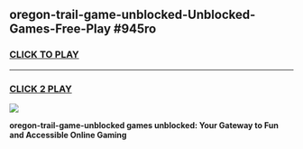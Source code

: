
## oregon-trail-game-unblocked-Unblocked-Games-Free-Play #945ro
<h3>
<a href="https://us.freeplayer.one?title=oregon-trail-game-unblocked&ref=9M">CLICK TO PLAY</a></h3>
<hr>

<h3>
<a href="https://us.freeplayer.one?title=oregon-trail-game-unblocked&ref=9M">CLICK 2 PLAY</a>
  
</h3>

<a href="https://us.freeplayer.one?title=oregon-trail-game-unblocked&ref=9M"><img src="https://clearcache.store/games.png"></a>


**oregon-trail-game-unblocked games unblocked: Your Gateway to Fun and Accessible Online Gaming**
